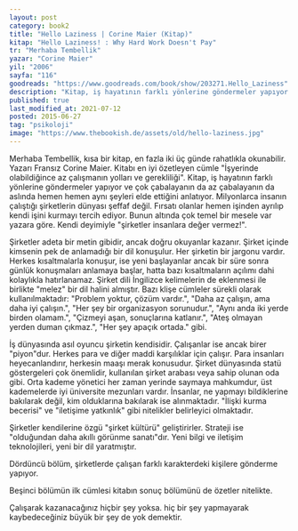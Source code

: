 ```yaml
---
layout: post  
category: book2  
title: "Hello Laziness | Corine Maier (Kitap)"  
kitap: "Hello Laziness! : Why Hard Work Doesn't Pay"  
tr: "Merhaba Tembellik"  
yazar: "Corine Maier"  
yil: "2006"  
sayfa: "116"  
goodreads: "https://www.goodreads.com/book/show/203271.Hello_Laziness"
description: "Kitap, iş hayatının farklı yönlerine göndermeler yapıyor ve çok çabalayanın da az çabalayanın da aslında hemen hemen aynı şeyleri elde ettiğini anlatıyor."
published: true
last_modified_at: 2021-07-12
posted: 2015-06-27
tag: "psikoloji"
image: "https://www.thebookish.de/assets/old/hello-laziness.jpg"
---
```


Merhaba Tembellik, kısa bir kitap, en fazla iki üç günde rahatlıkla okunabilir. Yazarı Fransız Corine Maier. Kitabı en iyi özetleyen cümle "İşyerinde olabildiğince az çalışmanın yolları ve gerekliliği". Kitap, iş hayatının farklı yönlerine göndermeler yapıyor ve çok çabalayanın da az çabalayanın da aslında hemen hemen aynı şeyleri elde ettiğini anlatıyor. Milyonlarca insanın çalıştığı şirketlerin dünyası şeffaf değil. Fırsatı olanlar hemen işinden ayrılıp kendi işini kurmayı tercih ediyor. Bunun altında çok temel bir mesele var yazara göre. Kendi deyimiyle "şirketler insanlara değer vermez!".  
  
Şirketler adeta bir metin gibidir, ancak doğru okuyanlar kazanır. Şirket içinde kimsenin pek de anlamadığı bir dil konuşulur. Her şirketin bir jargonu vardır. Herkes kısaltmalarla konuşur, ise yeni başlayanlar ancak bir süre sonra günlük konuşmaları anlamaya başlar, hatta bazı kısaltmaların açılımı dahi kolaylıkla hatırlanamaz. Şirket dili İngilizce kelimelerin de eklenmesi ile birlikte "melez" bir dil halini almıştır. Bazı klişe cümleler sürekli olarak kullanılmaktadır: "Problem yoktur, çözüm vardır.", "Daha az çalışın, ama daha iyi çalışın.", "Her şey bir organizasyon sorunudur.", "Aynı anda iki yerde birden olamam.", "Çizmeyi aşan, sonuçlarına katlanır.", "Ateş olmayan yerden duman çıkmaz.", "Her şey apaçık ortada." gibi.  
  
İş dünyasında asıl oyuncu şirketin kendisidir. Çalışanlar ise ancak birer "piyon"dur. Herkes para ve diğer maddi karşılıklar için çalışır. Para insanları heyecanlandırır, herkesin maaşı merak konusudur. Şirket dünyasında statü göstergeleri çok önemlidir, kullanılan şirket arabası veya sahip olunan oda gibi. Orta kademe yönetici her zaman yerinde saymaya mahkumdur, üst kademelerde iyi üniversite mezunları vardır. İnsanlar, ne yapmayı bildiklerine bakılarak değil, kim olduklarına bakılarak ise alınmaktadır. "İlişki kurma becerisi" ve "iletişime yatkınlık" gibi nitelikler belirleyici olmaktadır.  
  
Şirketler kendilerine özgü "şirket kültürü" geliştirirler. Strateji ise "olduğundan daha akıllı görünme sanatı"dır. Yeni bilgi ve iletişim teknolojileri, yeni bir dil yaratmıştır.  
  
Dördüncü bölüm, şirketlerde çalışan farklı karakterdeki kişilere gönderme yapıyor.  
  
Beşinci bölümün ilk cümlesi kitabın sonuç bölümünü de özetler nitelikte.  
  
Çalışarak kazanacağınız hiçbir şey yoksa. hiç bir şey yapmayarak kaybedeceğiniz büyük bir şey de yok demektir.  

